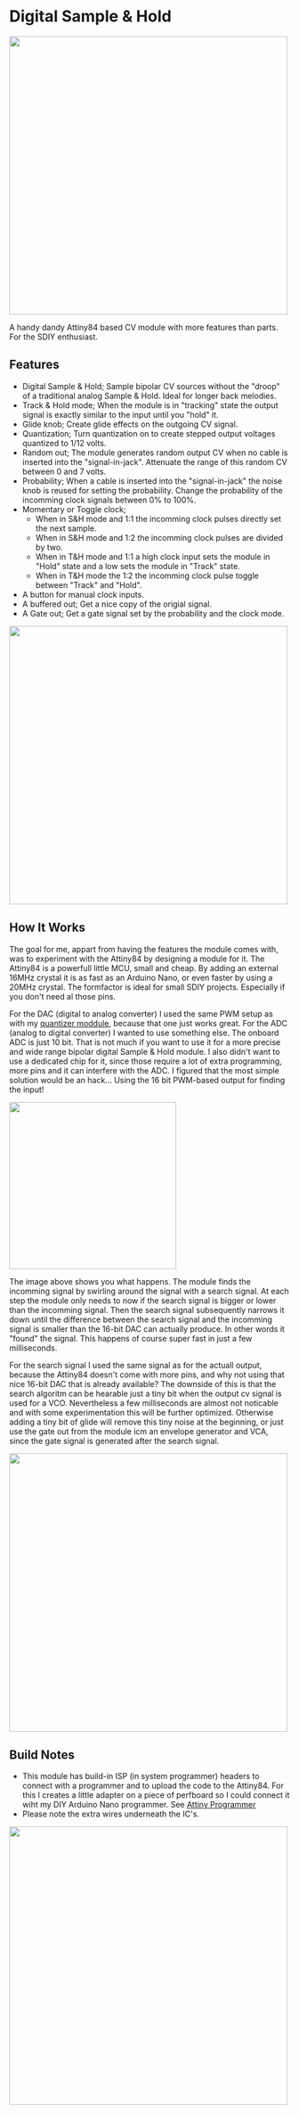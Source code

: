# Digital Sample & Hold

<img src="https://raw.githubusercontent.com/PierreIsCoding/sdiy/main/Digital_Sample_And_Hold/IMAGES/front.png" height="500" />

A handy dandy Attiny84 based CV module with more features than parts. For the SDIY enthusiast.

## Features
* Digital Sample & Hold; Sample bipolar CV sources without the "droop" of a traditional analog Sample & Hold. Ideal for longer back melodies.
* Track & Hold mode; When the module is in "tracking" state the output signal is exactly similar to the input until you "hold" it.
* Glide knob; Create glide effects on the outgoing CV signal.
* Quantization; Turn quantization on to create stepped output voltages quantized to 1/12 volts.
* Random out; The module generates random output CV when no cable is inserted into the "signal-in-jack". Attenuate the range of this random CV between 0 and 7 volts.
* Probability; When a cable is inserted into the "signal-in-jack" the noise knob is reused for setting the probability. Change the probability of the incomming clock signals between 0% to 100%.
* Momentary or Toggle clock; 
  * When in S&H mode and 1:1 the incomming clock pulses directly set the next sample.
  * When in S&H mode and 1:2 the incomming clock pulses are divided by two. 
  * When in T&H mode and 1:1 a high clock input sets the module in "Hold" state and a low sets the module in "Track" state.
  * When in T&H mode the 1:2 the incomming clock pulse toggle between "Track" and "Hold".
* A button for manual clock inputs.
* A buffered out; Get a nice copy of the origial signal.
* A Gate out; Get a gate signal set by the probability and the clock mode.

<img src="https://raw.githubusercontent.com/PierreIsCoding/sdiy/main/Digital_Sample_And_Hold/IMAGES/front_image.jpg" height="500"/>

## How It Works
The goal for me, appart from having the features the module comes with, was to experiment with the Attiny84 by designing a module for it. The Attiny84 is a powerfull little MCU, small and cheap. By adding an external 16MHz crystal it is as fast as an Arduino Nano, or even faster by using a 20MHz crystal. The formfactor is ideal for small SDIY projects. Especially if you don't need al those pins.

For the DAC (digital to analog converter) I used the same PWM setup as with my [quantizer moddule](https://github.com/PierreIsCoding/sdiy/tree/main/Quantizer), because that one just works great. For the ADC (analog to digital converter) I wanted to use something else. The onboard ADC is just 10 bit. That is not much if you want to use it for a more precise and wide range bipolar digital Sample & Hold module. I also didn't want to use a dedicated chip for it, since those require a lot of extra programming, more pins and it can interfere with the ADC. I figured that the most simple solution would be an hack... Using the 16 bit PWM-based output for finding the input!

<img src="https://raw.githubusercontent.com/PierreIsCoding/sdiy/main/Digital_Sample_And_Hold/IMAGES/search.png" height="300"/>

The image above shows you what happens. The module finds the incomming signal by swirling around the signal with a search signal. At each step the module only needs to now if the search signal is bigger or lower than the incomming signal. Then the search signal subsequently narrows it down until the difference between the search signal and the incomming signal is smaller than the 16-bit DAC can actually produce. In other words it "found" the signal. This happens of course super fast in just a few milliseconds.

For the search signal I used the same signal as for the actuall output, because the Attiny84 doesn't come with more pins, and why not using that nice 16-bit DAC that is already available? The downside of this is that the search algoritm can be hearable just a tiny bit when the output cv signal is used for a VCO. Nevertheless a few milliseconds are almost not noticable and with some experimentation this will be further optimized. Otherwise adding a tiny bit of glide will remove this tiny noise at the beginning, or just use the gate out from the module icm an envelope generator and VCA, since the gate signal is generated after the search signal. 

<img src="https://raw.githubusercontent.com/PierreIsCoding/sdiy/main/Digital_Sample_And_Hold/IMAGES/ADC_hack.png" height="500"/>



## Build Notes
* This module has build-in ISP (in system programmer) headers to connect with a programmer and to upload the code to the Attiny84. For this I creates a little adapter on a piece of perfboard so I could connect it wiht my DIY Arduino Nano programmer. See [Attiny Programmer](https://github.com/PierreIsCoding/sdiy/tree/main/Attiny_Programmer)   
* Please note the extra wires underneath the IC's. 


<img src="https://raw.githubusercontent.com/PierreIsCoding/sdiy/main/Digital_Sample_And_Hold/IMAGES/programming.jpg" height="500" />



